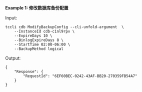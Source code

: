 **Example 1: 修改数据库备份配置**



Input: 

```
tccli cdb ModifyBackupConfig --cli-unfold-argument  \
    --InstanceId cdb-c1nl9rpv \
    --ExpireDays 10 \
    --BinlogExpireDays 8 \
    --StartTime 02:00-06:00 \
    --BackupMethod logical
```

Output: 
```
{
    "Response": {
        "RequestId": "6EF60BEC-0242-43AF-BB20-270359FB54A7"
    }
}
```

